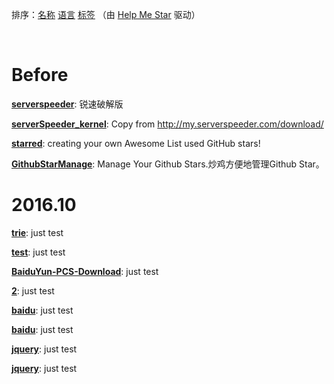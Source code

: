 排序：[名称](https://github.com/ttionya/test/blob/master/README-NAME.md) [语言](https://github.com/ttionya/test/blob/master/README-LANGUAGE.md) [标签](https://github.com/ttionya/test/blob/master/README-TAGS.md)  （由 [Help Me Star](https://github.com/ttionya/help-me-star) 驱动）

<br>

# Before

[**serverspeeder**](https://github.com/91yun/serverspeeder): 锐速破解版  


[**serverSpeeder_kernel**](https://github.com/0oVicero0/serverSpeeder_kernel): Copy from http://my.serverspeeder.com/download/  


[**starred**](https://github.com/maguowei/starred): creating your own Awesome List used GitHub stars!  


[**GithubStarManage**](https://github.com/golmic/GithubStarManage): Manage Your Github Stars.炒鸡方便地管理Github Star。  


# 2016.10

[**trie**](https://github.com/mikedeboer/trie): just test  


[**test**](https://github.com/ttionya/test): just test  


[**BaiduYun-PCS-Download**](https://github.com/ttionya/BaiduYun-PCS-Download): just test  


[**2**](https://github.com/m8w/2): just test  


[**baidu**](https://github.com/xiuluo/baidu): just test  


[**baidu**](https://github.com/shitao1988/baidu): just test  


[**jquery**](https://github.com/360code/jquery): just test  


[**jquery**](https://github.com/davemerwin/jquery): just test  


